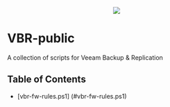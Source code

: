 <p align="center">
    <a href="https://twitter.com/virBeaver" alt="Twitter">
            <img src="https://img.shields.io/twitter/follow/virBeaver?label=Follow&style=social"/></a>
</p>

# VBR-public
A collection of scripts for Veeam Backup & Replication

## Table of Contents
* [vbr-fw-rules.ps1] (#vbr-fw-rules.ps1)
